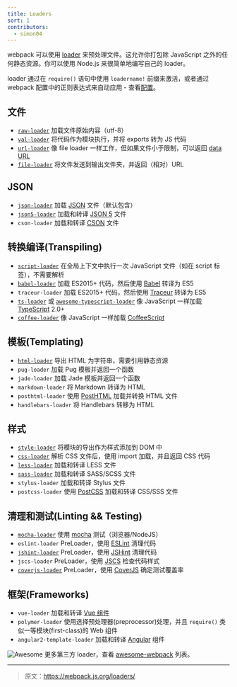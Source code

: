 ```yaml
---
title: Loaders
sort: 1
contributors:
  - simon04
---
```


webpack 可以使用 [loader](/concepts/loaders) 来预处理文件。这允许你打包除 JavaScript 之外的任何静态资源。你可以使用 Node.js 来很简单地编写自己的 loader。

loader 通过在 `require()` 语句中使用 `loadername!` 前缀来激活，或者通过 webpack 配置中的正则表达式来自动应用 - 查看[配置](/concepts/loaders#configuration)。


## 文件

* [`raw-loader`](/loaders/raw-loader) 加载文件原始内容（utf-8）
* [`val-loader`](/loaders/val-loader) 将代码作为模块执行，并将 exports 转为 JS 代码
* [`url-loader`](/loaders/url-loader) 像 file loader 一样工作，但如果文件小于限制，可以返回 [data URL](https://tools.ietf.org/html/rfc2397)
* [`file-loader`](/loaders/file-loader) 将文件发送到输出文件夹，并返回（相对）URL


## JSON

* [`json-loader`](/loaders/json-loader) 加载 [JSON](http://json.org/) 文件（默认包含）
* [`json5-loader`](/loaders/json5-loader) 加载和转译 [JSON 5](http://json5.org/) 文件
* `cson-loader` 加载和转译 [CSON](https://github.com/bevry/cson#what-is-cson) 文件


## 转换编译(Transpiling)

* [`script-loader`](/loaders/script-loader) 在全局上下文中执行一次 JavaScript 文件（如在 script 标签），不需要解析
* [`babel-loader`](/loaders/babel-loader) 加载 ES2015+ 代码，然后使用 [Babel](https://babeljs.io/) 转译为 ES5
* `traceur-loader` 加载 ES2015+ 代码，然后使用 [Traceur](https://github.com/google/traceur-compiler#readme) 转译为 ES5
* [`ts-loader`](https://github.com/TypeStrong/ts-loader) 或 [`awesome-typescript-loader`](https://github.com/s-panferov/awesome-typescript-loader) 像 JavaScript 一样加载 [TypeScript](https://www.typescriptlang.org/) 2.0+
* [`coffee-loader`](/loaders/coffee-loader) 像 JavaScript 一样加载 [CoffeeScript](http://coffeescript.org/)


## 模板(Templating)

* [`html-loader`](/loaders/html-loader) 导出 HTML 为字符串，需要引用静态资源
* `pug-loader` 加载 Pug 模板并返回一个函数
* `jade-loader` 加载 Jade 模板并返回一个函数
* `markdown-loader` 将 Markdown 转译为 HTML
* `posthtml-loader` 使用 [PostHTML](https://github.com/posthtml/posthtml) 加载并转换 HTML 文件
* `handlebars-loader` 将 Handlebars 转移为 HTML


## 样式

* [`style-loader`](/loaders/style-loader) 将模块的导出作为样式添加到 DOM 中
* [`css-loader`](/loaders/css-loader) 解析 CSS 文件后，使用 import 加载，并且返回 CSS 代码
* [`less-loader`](/loaders/less-loader) 加载和转译 LESS 文件
* [`sass-loader`](/loaders/sass-loader) 加载和转译 SASS/SCSS 文件
* `stylus-loader` 加载和转译 Stylus 文件
* `postcss-loader` 使用 [PostCSS](http://postcss.org) 加载和转译 CSS/SSS 文件


## 清理和测试(Linting && Testing)

* [`mocha-loader`](/loaders/mocha-loader) 使用 [mocha](https://mochajs.org/) 测试（浏览器/NodeJS）
* `eslint-loader` PreLoader，使用 [ESLint](http://eslint.org/) 清理代码
* [`jshint-loader`](/loaders/jshint-loader) PreLoader，使用 [JSHint](http://jshint.com/about/) 清理代码
* `jscs-loader` PreLoader，使用 [JSCS](http://jscs.info/) 检查代码样式
* [`coverjs-loader`](/loaders/coverjs-loader) PreLoader，使用 [CoverJS](https://github.com/arian/CoverJS) 确定测试覆盖率


## 框架(Frameworks)

* `vue-loader` 加载和转译 [Vue 组件](https://vuejs.org/v2/guide/components.html)
* `polymer-loader` 使用选择预处理器(preprocessor)处理，并且 `require()` 类似一等模块(first-class)的 Web 组件
* `angular2-template-loader` 加载和转译 [Angular](https://angular.io/) 组件


![Awesome](../assets/awesome-badge.svg)
更多第三方 loader，查看 [awesome-webpack](https://github.com/webpack-contrib/awesome-webpack#loaders) 列表。

***

> 原文：https://webpack.js.org/loaders/